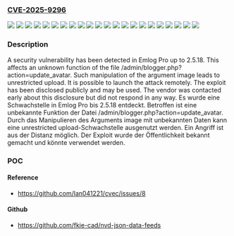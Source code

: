 ### [CVE-2025-9296](https://cve.mitre.org/cgi-bin/cvename.cgi?name=CVE-2025-9296)
![](https://img.shields.io/static/v1?label=Product&message=Emlog%20Pro&color=blue)
![](https://img.shields.io/static/v1?label=Version&message=2.5.0%20&color=brightgreen)
![](https://img.shields.io/static/v1?label=Version&message=2.5.1%20&color=brightgreen)
![](https://img.shields.io/static/v1?label=Version&message=2.5.10%20&color=brightgreen)
![](https://img.shields.io/static/v1?label=Version&message=2.5.11%20&color=brightgreen)
![](https://img.shields.io/static/v1?label=Version&message=2.5.12%20&color=brightgreen)
![](https://img.shields.io/static/v1?label=Version&message=2.5.13%20&color=brightgreen)
![](https://img.shields.io/static/v1?label=Version&message=2.5.14%20&color=brightgreen)
![](https://img.shields.io/static/v1?label=Version&message=2.5.15%20&color=brightgreen)
![](https://img.shields.io/static/v1?label=Version&message=2.5.16%20&color=brightgreen)
![](https://img.shields.io/static/v1?label=Version&message=2.5.17%20&color=brightgreen)
![](https://img.shields.io/static/v1?label=Version&message=2.5.18%20&color=brightgreen)
![](https://img.shields.io/static/v1?label=Version&message=2.5.2%20&color=brightgreen)
![](https://img.shields.io/static/v1?label=Version&message=2.5.3%20&color=brightgreen)
![](https://img.shields.io/static/v1?label=Version&message=2.5.4%20&color=brightgreen)
![](https://img.shields.io/static/v1?label=Version&message=2.5.5%20&color=brightgreen)
![](https://img.shields.io/static/v1?label=Version&message=2.5.6%20&color=brightgreen)
![](https://img.shields.io/static/v1?label=Version&message=2.5.7%20&color=brightgreen)
![](https://img.shields.io/static/v1?label=Version&message=2.5.8%20&color=brightgreen)
![](https://img.shields.io/static/v1?label=Version&message=2.5.9%20&color=brightgreen)
![](https://img.shields.io/static/v1?label=Vulnerability&message=Improper%20Access%20Controls&color=brightgreen)
![](https://img.shields.io/static/v1?label=Vulnerability&message=Unrestricted%20Upload&color=brightgreen)

### Description

A security vulnerability has been detected in Emlog Pro up to 2.5.18. This affects an unknown function of the file /admin/blogger.php?action=update_avatar. Such manipulation of the argument image leads to unrestricted upload. It is possible to launch the attack remotely. The exploit has been disclosed publicly and may be used. The vendor was contacted early about this disclosure but did not respond in any way.
Es wurde eine Schwachstelle in Emlog Pro bis 2.5.18 entdeckt. Betroffen ist eine unbekannte Funktion der Datei /admin/blogger.php?action=update_avatar. Durch das Manipulieren des Arguments image mit unbekannten Daten kann eine unrestricted upload-Schwachstelle ausgenutzt werden. Ein Angriff ist aus der Distanz möglich. Der Exploit wurde der Öffentlichkeit bekannt gemacht und könnte verwendet werden.

### POC

#### Reference
- https://github.com/lan041221/cvec/issues/8

#### Github
- https://github.com/fkie-cad/nvd-json-data-feeds

